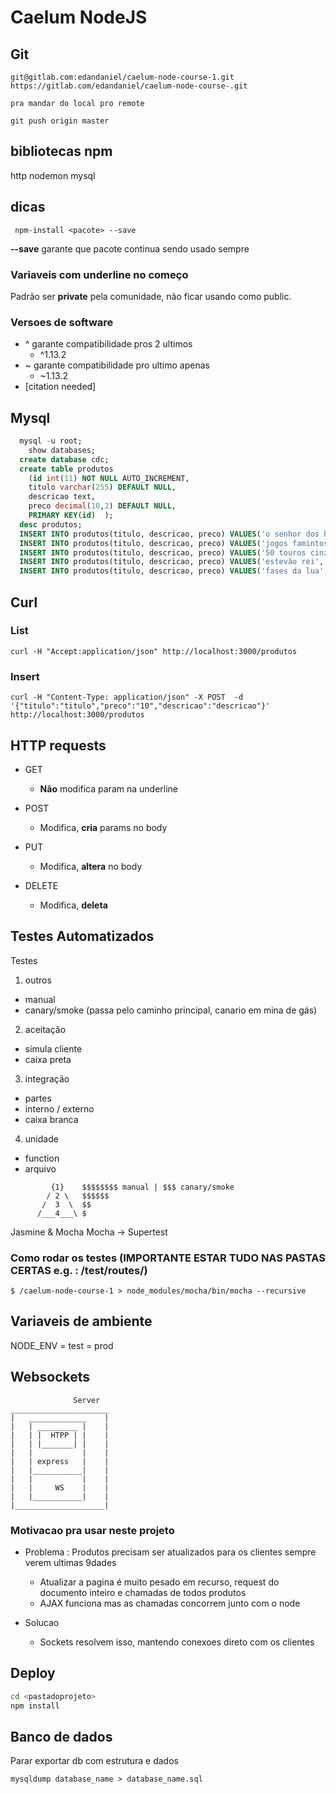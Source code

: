 # Caelum NodeJS

## Git


    git@gitlab.com:edandaniel/caelum-node-course-1.git
    https://gitlab.com/edandaniel/caelum-node-course-.git

    pra mandar do local pro remote

    git push origin master

## bibliotecas npm
http
nodemon
mysql

## dicas
     npm-install <pacote> --save
**--save** garante que pacote continua sendo usado sempre

### Variaveis com underline no começo

Padrão ser **private** pela comunidade, não ficar usando como public.



### Versoes de software
  - ^ garante compatibilidade pros 2 ultimos  
    - ^1.13.2
  - ~ garante compatibilidade pro ultimo apenas
    - ~1.13.2
  - [citation needed]

## Mysql

```sql
  mysql -u root;
	show databases;
  create database cdc;
  create table produtos
    (id int(11) NOT NULL AUTO_INCREMENT,
    titulo varchar(255) DEFAULT NULL,
    descricao text,
    preco decimal(10,2) DEFAULT NULL,
    PRIMARY KEY(id)  );
  desc produtos;
  INSERT INTO produtos(titulo, descricao, preco) VALUES('o senhor dos harry potters', 'historia sobre jedis', 10.90);
  INSERT INTO produtos(titulo, descricao, preco) VALUES('jogos famintos', 'historia sobre fome', 100.90);
  INSERT INTO produtos(titulo, descricao, preco) VALUES('50 touros cinzas', 'toureiro cinza', 0.90);
  INSERT INTO produtos(titulo, descricao, preco) VALUES('estevão rei', 'coletanea de historias dele', 1.90);
  INSERT INTO produtos(titulo, descricao, preco) VALUES('fases da lua', 'vampiros e batman', 10.90);
```

## Curl

### List

    curl -H "Accept:application/json" http://localhost:3000/produtos

### Insert

    curl -H "Content-Type: application/json" -X POST  -d '{"titulo":"titulo","preco":"10","descricao":"descricao"}' http://localhost:3000/produtos

## HTTP requests

- GET
  - **Não** modifica param na underline

- POST
  - Modifica, **cria** params no body

- PUT
  - Modifica, **altera** no body

- DELETE
  - Modifica, **deleta**

## Testes Automatizados

Testes

1. outros
  - manual
  - canary/smoke (passa pelo caminho principal, canario em mina de gás)

2. aceitação
  - simula cliente
  - caixa preta

3. integração
  - partes
  - interno / externo
  - caixa branca

4. unidade
  - function
  - arquivo

```
         {1}    $$$$$$$$ manual | $$$ canary/smoke
        / 2 \   $$$$$$
       /  3  \  $$
      /___4___\ $
```

Jasmine & Mocha
Mocha -> Supertest

### Como rodar os testes **(IMPORTANTE ESTAR TUDO NAS PASTAS CERTAS e.g. : /test/routes/)**
    $ /caelum-node-course-1 > node_modules/mocha/bin/mocha --recursive

## Variaveis de ambiente

NODE_ENV = test
         = prod

## Websockets
```
              Server
______________________
|   _____________    |
|   | _________ |    |
|   | |  HTPP | |    |
|   | |_______| |    |
|   |           |    |
|   | express   |    |
|   |___________|    |
|   |           |    |
|   |     WS    |    |
|   |___________|    |
|____________________|

```
### Motivacao pra usar neste projeto

- Problema : Produtos precisam ser atualizados para os clientes sempre verem ultimas 9dades
  - Atualizar a pagina é muito pesado em recurso, request do documento inteiro e chamadas de todos produtos
  - AJAX funciona mas as chamadas concorrem junto com o node

- Solucao
  - Sockets resolvem isso, mantendo conexoes direto com os clientes

## Deploy

```bash
cd <pastadoprojeto>
npm install
```
## Banco de dados

Parar exportar db com estrutura e dados

    mysqldump database_name > database_name.sql
